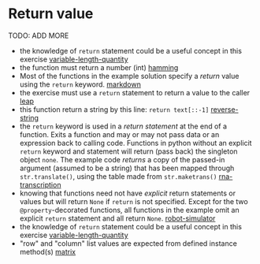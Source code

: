 # Return value

TODO: ADD MORE

- the knowledge of `return` statement could be a useful concept in this exercise [variable-length-quantity](../exercise-concepts/variable-length-quantity.md)
- the function must return a number (int) [hamming](../exercise-concepts/hamming.md)
- Most of the functions in the example solution specify a _return_ value using the `return` keyword. [markdown](../exercise-concepts/markdown.md)
- the exercise must use a `return` statement to return a value to the caller [leap](../exercise-concepts/leap.md)
- this function return a string by this line: `return text[::-1]` [reverse-string](../exercise-concepts/reverse-string.md)
- the `return` keyword is used in a _return statement_ at the end of a function. Exits a function and may or may not pass data or an expression back to calling code. Functions in python without an explicit `return` keyword and statement will return (pass back) the singleton object `none`. The example code _returns_ a copy of the passed-in argument (assumed to be a string) that has been mapped through `str.translate()`, using the table made from `str.maketrans()` [rna-transcription](../exercise-concepts/rna-transcription.md)
- knowing that functions need not have _explicit_ return statements or values but will return `None` if `return` is not specified. Except for the two `@property`-decorated functions, all functions in the example omit an explicit `return` statement and all return `None`. [robot-simulator](../exercise-concepts/robot-simulator.md)
- the knowledge of `return` statement could be a useful concept in this exercise [variable-length-quantity](../exercise-concepts/variable-length-quantity.md)
- "row" and "column" list values are expected from defined instance method(s) [matrix](../exercise-concepts/matrix.md)
